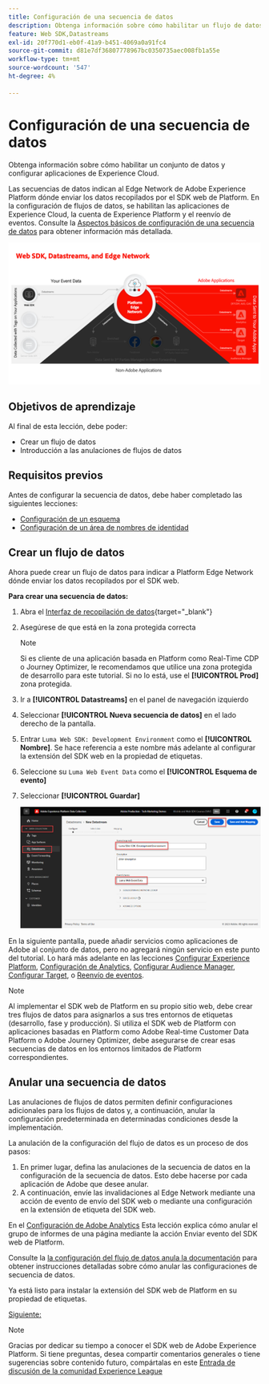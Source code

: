 ```yaml
---
title: Configuración de una secuencia de datos
description: Obtenga información sobre cómo habilitar un flujo de datos y configurar soluciones de Experience Cloud. Esta lección forma parte del tutorial Implementación de Adobe Experience Cloud con SDK web.
feature: Web SDK,Datastreams
exl-id: 20f770d1-eb0f-41a9-b451-4069a0a91fc4
source-git-commit: d81e7df36807778967bc0350735aec008fb1a55e
workflow-type: tm+mt
source-wordcount: '547'
ht-degree: 4%

---
```


# Configuración de una secuencia de datos

Obtenga información sobre cómo habilitar un conjunto de datos y configurar aplicaciones de Experience Cloud.

Las secuencias de datos indican al Edge Network de Adobe Experience Platform dónde enviar los datos recopilados por el SDK web de Platform. En la configuración de flujos de datos, se habilitan las aplicaciones de Experience Cloud, la cuenta de Experience Platform y el reenvío de eventos. Consulte la [Aspectos básicos de configuración de una secuencia de datos](https://experienceleague.adobe.com/docs/experience-platform/edge/fundamentals/datastreams.html?lang=es) para obtener información más detallada.


![SDK web, flujos de datos y diagrama de Edge Network](assets/dc-websdk-datastreams.png)

## Objetivos de aprendizaje

Al final de esta lección, debe poder:

* Crear un flujo de datos
* Introducción a las anulaciones de flujos de datos

## Requisitos previos

Antes de configurar la secuencia de datos, debe haber completado las siguientes lecciones:

* [Configuración de un esquema](configure-schemas.md)
* [Configuración de un área de nombres de identidad](configure-identities.md)

## Crear un flujo de datos

Ahora puede crear un flujo de datos para indicar a Platform Edge Network dónde enviar los datos recopilados por el SDK web.

**Para crear una secuencia de datos:**

1. Abra el [Interfaz de recopilación de datos](https://launch.adobe.com/){target="_blank"}
1. Asegúrese de que está en la zona protegida correcta

   >[!NOTE]
   >
   >Si es cliente de una aplicación basada en Platform como Real-Time CDP o Journey Optimizer, le recomendamos que utilice una zona protegida de desarrollo para este tutorial. Si no lo está, use el **[!UICONTROL Prod]** zona protegida.

1. Ir a **[!UICONTROL Datastreams]** en el panel de navegación izquierdo
1. Seleccionar **[!UICONTROL Nueva secuencia de datos]** en el lado derecho de la pantalla.
1. Entrar `Luma Web SDK: Development Environment` como el **[!UICONTROL Nombre]**. Se hace referencia a este nombre más adelante al configurar la extensión del SDK web en la propiedad de etiquetas.
1. Seleccione su `Luma Web Event Data` como el **[!UICONTROL Esquema de evento]**
1. Seleccionar **[!UICONTROL Guardar]**

   ![Creación de la secuencia de datos](assets/datastream-create-new-datastream.png)

En la siguiente pantalla, puede añadir servicios como aplicaciones de Adobe al conjunto de datos, pero no agregará ningún servicio en este punto del tutorial. Lo hará más adelante en las lecciones [Configurar Experience Platform](setup-experience-platform.md), [Configuración de Analytics](setup-analytics.md), [Configurar Audience Manager](setup-audience-manager.md), [Configurar Target](setup-target.md), o [Reenvío de eventos](setup-event-forwarding.md).

>[!NOTE]
>
>Al implementar el SDK web de Platform en su propio sitio web, debe crear tres flujos de datos para asignarlos a sus tres entornos de etiquetas (desarrollo, fase y producción). Si utiliza el SDK web de Platform con aplicaciones basadas en Platform como Adobe Real-time Customer Data Platform o Adobe Journey Optimizer, debe asegurarse de crear esas secuencias de datos en los entornos limitados de Platform correspondientes.

## Anular una secuencia de datos

Las anulaciones de flujos de datos permiten definir configuraciones adicionales para los flujos de datos y, a continuación, anular la configuración predeterminada en determinadas condiciones desde la implementación.


La anulación de la configuración del flujo de datos es un proceso de dos pasos:

1. En primer lugar, defina las anulaciones de la secuencia de datos en la configuración de la secuencia de datos. Esto debe hacerse por cada aplicación de Adobe que desee anular.
1. A continuación, envíe las invalidaciones al Edge Network mediante una acción de evento de envío del SDK web o mediante una configuración en la extensión de etiqueta del SDK web.

En el [Configuración de Adobe Analytics](setup-analytics.md) Esta lección explica cómo anular el grupo de informes de una página mediante la acción Enviar evento del SDK web de Platform.

Consulte la [la configuración del flujo de datos anula la documentación](https://experienceleague.adobe.com/docs/experience-platform/datastreams/overrides.html?lang=en) para obtener instrucciones detalladas sobre cómo anular las configuraciones de secuencia de datos.

Ya está listo para instalar la extensión del SDK web de Platform en su propiedad de etiquetas.

[Siguiente: ](install-web-sdk.md)

>[!NOTE]
>
>Gracias por dedicar su tiempo a conocer el SDK web de Adobe Experience Platform. Si tiene preguntas, desea compartir comentarios generales o tiene sugerencias sobre contenido futuro, compártalas en este [Entrada de discusión de la comunidad Experience League](https://experienceleaguecommunities.adobe.com/t5/adobe-experience-platform-launch/tutorial-discussion-implement-adobe-experience-cloud-with-web/td-p/444996)
